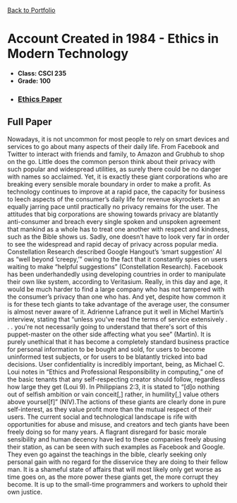 [Back to Portfolio](./)

Account Created in 1984 - Ethics in Modern Technology
===============

-   **Class: CSCI 235** 
-   **Grade: 100**
- ### [Ethics Paper](/pdf/235Paper.docx)

## Full Paper

Nowadays, it is not uncommon for most people to rely on smart devices and services to go about many aspects of their daily life. From Facebook and Twitter to interact with friends and family, to Amazon and Grubhub to shop on the go. Little does the common person think about their privacy with such popular and widespread utilities, as surely there could be no danger with names so acclaimed. Yet, it is exactly these giant corporations who are breaking every sensible morale boundary in order to make a profit. As technology continues to improve at a rapid pace, the capacity for business to leech aspects of the consumer’s daily life for revenue skyrockets at an equally jarring pace until practically no privacy remains for the user. The attitudes that big corporations are showing towards privacy are blatantly anti-consumer and breach every single spoken and unspoken agreement that mankind as a whole has to treat one another with respect and kindness, such as the Bible shows us.
Sadly, one doesn’t have to look very far in order to see the widespread and rapid decay of privacy across popular media. Constellation Research described Google Hangout’s ‘smart suggestion’ AI as “well beyond ‘creepy,’” owing to the fact that it constantly spies on users waiting to make “helpful suggestions” (Constellation Research). Facebook has been underhandedly using developing countries in order to manipulate their own like system, according to Veritasium. Really, in this day and age, it would be much harder to find a large company who has not tampered with the consumer’s privacy than one who has.
 And yet, despite how common it is for these tech giants to take advantage of the average user, the consumer is almost never aware of it. Adrienne Lafrance put it well in Michel Martin’s interview, stating that “unless you've read the terms of service extensively . . . you're not necessarily going to understand that there's sort of this puppet-master on the other side affecting what you see” (Martin). It is purely unethical that it has become a completely standard business practice for personal information to be bought and sold, for users to become uninformed test subjects, or for users to be blatantly tricked into bad decisions. User confidentiality is incredibly important, being, as Michael C. Loui notes in “Ethics and Professional Responsibility in computing,” one of the basic tenants that any self-respecting creator should follow, regardless how large they get (Loui 9). In Philippians 2:3, it is stated to “[d]o nothing out of selfish ambition or vain conceit[,] rather, in humility[,] value others above yoursel[f]” (NIV).The actions of these giants are clearly done in pure self-interest, as they value profit more than the mutual respect of their users.
	The current social and technological landscape is rife with opportunities for abuse and misuse, and creators and tech giants have been freely doing so for many years. A flagrant disregard for basic morale sensibility and human decency have led to these companies freely abusing their station, as can be seen with such examples as Facebook and Google. They even go against the teachings in the bible, clearly seeking only personal gain with no regard for the disservice they are doing to their fellow man. It is a shameful state of affairs that will most likely only get worse as time goes on, as the more power these giants get, the more corrupt they become. It is up to the small-time programmers and workers to uphold their own justice.
